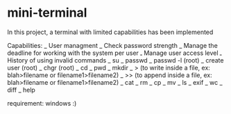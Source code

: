 # mini-terminal
In this project, a terminal with limited capabilities has been implemented

Capabilities:
_ User managment
_ Check password strength
_ Manage the deadline for working with the system per user
ـ Manage user access level
ـ History of using invalid commands
_ su <username>
_ passwd
_ passwd -l <time> <username> (root)
_ create user (root)
_ chgr <username> (root)
_ cd
_ pwd
_ mkdir
_ > (to write inside a file, ex: blah>filename or filename1>filename2)
_ >> (to append inside a file, ex: blah>filename or filename1>filename2)
_ cat
_ rm
_ cp
_ mv
_ ls
_ exif <filename>
_ wc <filename>
_ diff <filename1> <filename2>
_ help <commandname>
  
  
 requirement: windows :)
